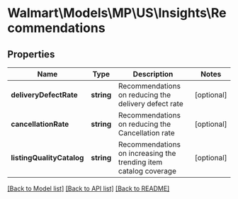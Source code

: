 # Walmart\Models\MP\US\Insights\Recommendations

## Properties

Name | Type | Description | Notes
------------ | ------------- | ------------- | -------------
**deliveryDefectRate** | **string** | Recommendations on reducing the delivery defect rate | [optional]
**cancellationRate** | **string** | Recommendations on reducing the Cancellation rate | [optional]
**listingQualityCatalog** | **string** | Recommendations on increasing the trending item catalog coverage | [optional]


[[Back to Model list]](./) [[Back to API list]](../../../../../README.md#supported-apis) [[Back to README]](../../../../../README.md)
